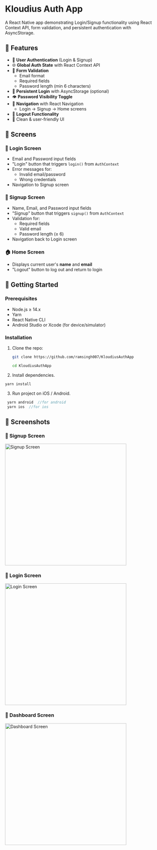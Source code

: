 # Kloudius Auth App

A React Native app demonstrating Login/Signup functionality using React Context API, form validation, and persistent authentication with AsyncStorage.

## 📱 Features

- 🔐 **User Authentication** (Login & Signup)
- 🌐 **Global Auth State** with React Context API
- 🧪 **Form Validation**
  - Email format
  - Required fields
  - Password length (min 6 characters)
- 💾 **Persistent Login** with AsyncStorage (optional)
- 👁️ **Password Visibility Toggle**
- 🔄 **Navigation** with React Navigation
  - Login → Signup → Home screens
- 🚪 **Logout Functionality**
- 🎨 Clean & user-friendly UI

## 📂 Screens

### 🔑 Login Screen
- Email and Password input fields
- "Login" button that triggers `login()` from `AuthContext`
- Error messages for:
  - Invalid email/password
  - Wrong credentials
- Navigation to Signup screen

### 📝 Signup Screen
- Name, Email, and Password input fields
- "Signup" button that triggers `signup()` from `AuthContext`
- Validation for:
  - Required fields
  - Valid email
  - Password length (≥ 6)
- Navigation back to Login screen

### 🏠 Home Screen
- Displays current user's **name** and **email**
- "Logout" button to log out and return to login

## 🚀 Getting Started

### Prerequisites
- Node.js ≥ 14.x
- Yarn
- React Native CLI
- Android Studio or Xcode (for device/simulator)

### Installation

1. Clone the repo:
   ```bash
   git clone https://github.com/ramsingh007/KloudiusAuthApp

   cd KloudiusAuthApp

2. Install dependencies.

```js
yarn install
```

3. Run project on iOS / Android.

```js
 yarn android  //for android
 yarn ios  //for ios
```
## 📸 Screenshots

### 🔐 Signup Screen

<img src="assets/demo/signup.jpg" alt="Signup Screen" width="400">


### 🔐 Login Screen
<img src="assets/demo/login.jpg" alt="Login Screen" width="400">


### 🔐 Dashboard Screen
<img src="assets/demo/dash.jpg" alt="Dashboard Screen" width="400">




